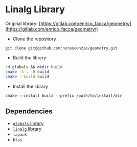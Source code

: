 # Linalg Library

Original library: [https://gitlab.com/enrico_facca/geometry/](https://gitlab.com/enrico_facca/geometry/)

* Clone the repository
```
git clone git@github.com:ncrescenzio/geometry.git
```

* Build the library
```bash
cd globals && mkdir build
cmake -S . -B build
cmake --build build
```

* Install the library
```
cmake --install build --prefix /path/to/install/dir
```

## Dependencies

* [`globals` library](https://github.com/ncrescenzio/globals)
* [`linalg` library](https://github.com/ncrescenzio/linear_algebra)
* `lapack`
* `blas`
